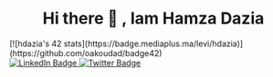                                                             
  <h1 align="center">  Hi there 👋 , Iam Hamza Dazia </h1>
  [![hdazia's 42 stats](https://badge.mediaplus.ma/levi/hdazia)](https://github.com/oakoudad/badge42)
<div id="badges">
  <a href="https://www.linkedin.com/in/hamza-dazia-a7380117b/">
    <img src="https://img.shields.io/badge/LinkedIn-blue?style=for-the-badge&logo=linkedin&logoColor=white" alt="LinkedIn Badge"/>
  </a>
  <a href="https://x.com/H_Dazia">
    <img src="https://img.shields.io/badge/Twitter-blue?style=for-the-badge&logo=twitter&logoColor=white" alt="Twitter Badge"/>
  </a>
</div>
